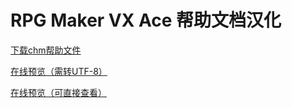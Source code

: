 
RPG Maker VX Ace 帮助文档汉化
===

[下载chm帮助文件](http://rm.66rpg.com/thread-369922-1-1.html)

[在线预览（需转UTF-8）](http://taroxd.github.io/RMVA-F1)

[在线预览（可直接查看）](http://miaowm5.github.io/RMVA-F1)
